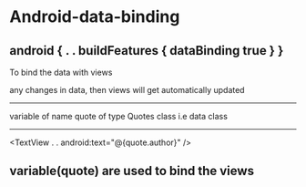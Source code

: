 # Android-data-binding


android {
    .
    .
    buildFeatures {
        dataBinding true
    }
}
-----------------------------------------------------------
To bind the data with views

any changes in data, then views will get automatically updated

---------------------------------------------------------
<data>
        <variable
            name="quote"
            type="com.example.databinding.Quotes" />
</data>

variable of name quote of type Quotes class i.e data class

---------------------------------------------------------
 <TextView
           .
           .
            android:text="@{quote.author}"
  />

variable(quote) are used to bind the views
---------------------------------------------------------
